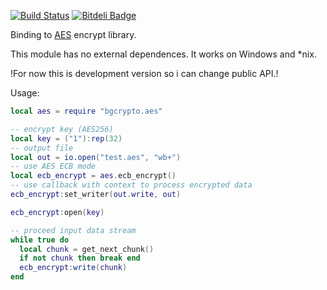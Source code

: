 [![Build Status](https://travis-ci.org/moteus/lua-bgcrypto-aes.png?branch=master)](https://travis-ci.org/moteus/lua-bgcrypto-aes)
[![Bitdeli Badge](https://d2weczhvl823v0.cloudfront.net/moteus/lua-bgcrypto-aes/trend.png)](https://bitdeli.com/free "Bitdeli Badge")


Binding to [AES](http://www.gladman.me.uk/cryptography_technology/fileencrypt) encrypt library.

This module has no external dependences.
It works on Windows and *nix.<br/>

!For now this is development version so i can change public API.!

Usage:
```lua
local aes = require "bgcrypto.aes"

-- encrypt key (AES256)
local key = ("1"):rep(32)
-- output file
local out = io.open("test.aes", "wb+")
-- use AES ECB mode
local ecb_encrypt = aes.ecb_encrypt()
-- use callback with context to process encrypted data
ecb_encrypt:set_writer(out.write, out)

ecb_encrypt:open(key)

-- proceed input data stream
while true do 
  local chunk = get_next_chunk()
  if not chunk then break end
  ecb_encrypt:write(chunk)
end

```